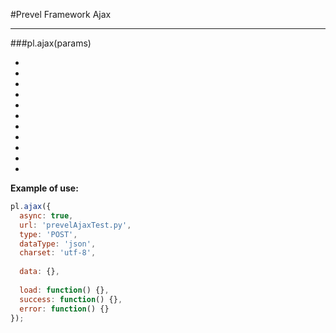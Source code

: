 #Prevel Framework Ajax

---

###pl.ajax(params)

*

*

*

*

*

*

*

*

*

*

*

__Example of use:__

  ```javascript
  pl.ajax({
    async: true,
    url: 'prevelAjaxTest.py',
    type: 'POST',
    dataType: 'json',
    charset: 'utf-8',
    
    data: {},
    
    load: function() {},
    success: function() {},
    error: function() {}
  });
  ```